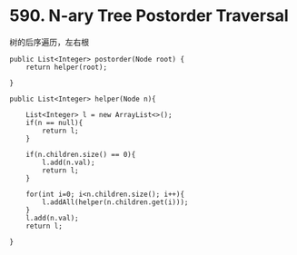 # 590. N-ary Tree Postorder Traversal

树的后序遍历，左右根

	public List<Integer> postorder(Node root) {
        return helper(root);
        
    }
    
    public List<Integer> helper(Node n){
        
        List<Integer> l = new ArrayList<>();
        if(n == null){
            return l;
        }
        
        if(n.children.size() == 0){
            l.add(n.val);
            return l;
        }

        for(int i=0; i<n.children.size(); i++){
            l.addAll(helper(n.children.get(i)));
        }
        l.add(n.val);
        return l;
        
    }